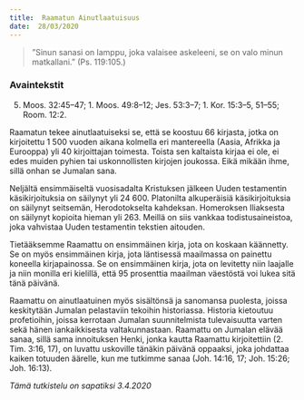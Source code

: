 ```yaml
---
title:  Raamatun Ainutlaatuisuus
date:  28/03/2020
---
```


> <p></p>
> ”Sinun sanasi on lamppu, joka valaisee askeleeni, se on valo minun matkallani.” (Ps. 119:105.)

### Avaintekstit
5. Moos. 32:45–47;  1. Moos. 49:8–12;  Jes. 53:3–7;  1. Kor. 15:3–5, 51–55;  Room. 12:2.

Raamatun tekee ainutlaatuiseksi se, että se koostuu 66 kirjasta, jotka on kirjoitettu 1 500 vuoden aikana kolmella eri mantereella (Aasia, Afrikka ja Eurooppa) yli 40 kirjoittajan toimesta. Toista sen kaltaista kirjaa ei ole, ei edes muiden pyhien tai uskonnollisten kirjojen joukossa. Eikä mikään ihme, sillä onhan se Jumalan sana.

Neljältä ensimmäiseltä vuosisadalta Kristuksen jälkeen Uuden testamentin käsikirjoituksia on säilynyt yli 24 600. Platonilta alkuperäisiä käsikirjoituksia on säilynyt seitsemän, Herodotokselta kahdeksan. Homeroksen Iliaksesta on säilynyt kopioita hieman yli 263. Meillä on siis vankkaa todistusaineistoa, joka vahvistaa Uuden testamentin tekstien aitouden.

Tietääksemme Raamattu on ensimmäinen kirja, jota on koskaan käännetty. Se on myös ensimmäinen kirja, jota läntisessä maailmassa on painettu koneella kirjapainossa. Se on ensimmäinen kirja, jota on levitetty niin laajalle ja niin monilla eri kielillä, että 95 prosenttia maailman väestöstä voi lukea sitä tänä päivänä.

Raamattu on ainutlaatuinen myös sisältönsä ja sanomansa puolesta, joissa keskitytään Jumalan pelastaviin tekoihin historiassa. Historia kietoutuu profe­tioihin, joissa kerrotaan Jumalan suunnitelmista tulevaisuutta varten sekä hänen iankaikkisesta valtakunnastaan. Raamattu on Jumalan elävää sanaa, sillä sama innoituksen Henki, jonka kautta Raamattu kirjoitettiin (2. Tim. 3:16, 17), on luvattu uskoville tänäkin päivänä oppaaksi, joka johdattaa kaiken totuuden äärelle, kun me tutkimme sanaa (Joh. 14:16, 17; Joh. 15:26; Joh. 16:13).

_Tämä tutkistelu on sapatiksi 3.4.2020_